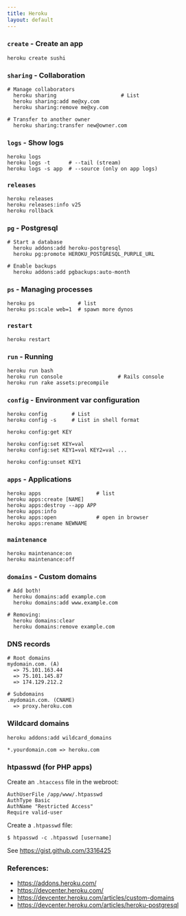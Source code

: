 ```yaml
---
title: Heroku
layout: default
---
```


### `create` - Create an app

    heroku create sushi

### `sharing` - Collaboration

    # Manage collaborators
      heroku sharing                     # List
      heroku sharing:add me@xy.com
      heroku sharing:remove me@xy.com

    # Transfer to another owner
      heroku sharing:transfer new@owner.com

### `logs` - Show logs

    heroku logs
    heroku logs -t      # --tail (stream)
    heroku logs -s app  # --source (only on app logs)

### `releases`

    heroku releases
    heroku releases:info v25
    heroku rollback

### `pg` - Postgresql

    # Start a database
      heroku addons:add heroku-postgresql
      heroku pg:promote HEROKU_POSTGRESQL_PURPLE_URL

    # Enable backups
      heroku addons:add pgbackups:auto-month

### `ps` - Managing processes

    heroku ps              # list
    heroku ps:scale web=1  # spawn more dynos

### `restart`

    heroku restart

### `run` - Running

    heroku run bash
    heroku run console                  # Rails console
    heroku run rake assets:precompile

### `config` - Environment var configuration

    heroku config        # List
    heroku config -s     # List in shell format

    heroku config:get KEY

    heroku config:set KEY=val
    heroku config:set KEY1=val KEY2=val ...

    heroku config:unset KEY1

### `apps` - Applications

    heroku apps                  # list
    heroku apps:create [NAME]
    heroku apps:destroy --app APP
    heroku apps:info
    heroku apps:open             # open in browser
    heroku apps:rename NEWNAME

### `maintenance`

    heroku maintenance:on
    heroku maintenance:off

### `domains` - Custom domains

    # Add both!
      heroku domains:add example.com
      heroku domains:add www.example.com

    # Removing:
      heroku domains:clear
      heroku domains:remove example.com

### DNS records

    # Root domains
    mydomain.com. (A)
      => 75.101.163.44
      => 75.101.145.87
      => 174.129.212.2

    # Subdomains
    .mydomain.com. (CNAME)
      => proxy.heroku.com

### Wildcard domains

    heroku addons:add wildcard_domains

    *.yourdomain.com => heroku.com

### htpasswd (for PHP apps)

Create an `.htaccess` file in the webroot:

    AuthUserFile /app/www/.htpasswd
    AuthType Basic
    AuthName "Restricted Access"
    Require valid-user

Create a `.htpasswd` file:

    $ htpasswd -c .htpasswd [username]

See https://gist.github.com/3316425

### References:

 * https://addons.heroku.com/
 * https://devcenter.heroku.com/
 * https://devcenter.heroku.com/articles/custom-domains
 * https://devcenter.heroku.com/articles/heroku-postgresql
